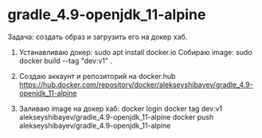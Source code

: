 # gradle_4.9-openjdk_11-alpine

Задача: создать образ и загрузить его на докер хаб.

1. Устанавливаю докер:
sudo apt install docker.io
Собираю image:
sudo docker build --tag "dev:v1" .

2. Создаю аккаунт и репозиторий на docker.hub
https://hub.docker.com/repository/docker/alekseyshibayev/gradle_4.9-openjdk_11-alpine

3. Заливаю image на докер хаб:
docker login
docker tag dev:v1 alekseyshibayev/gradle_4.9-openjdk_11-alpine
docker push alekseyshibayev/gradle_4.9-openjdk_11-alpine
